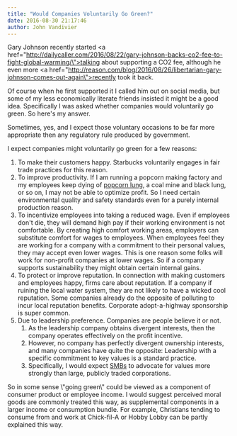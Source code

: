 ```yaml
---
title: "Would Companies Voluntarily Go Green?"
date: 2016-08-30 21:17:46
author: John Vandivier
---
```




Gary Johnson recently started <a href=\"http://dailycaller.com/2016/08/22/gary-johnson-backs-co2-fee-to-fight-global-warming/\">talking about supporting a CO2 fee</a>, although he even more <a href=\"http://reason.com/blog/2016/08/26/libertarian-gary-johnson-comes-out-again\">recently took it back</a>.

Of course when he first supported it I called him out on social media, but some of my less economically literate friends insisted it might be a good idea. Specifically I was asked whether companies would voluntarily go green. So here's my answer.

Sometimes, yes, and I expect those voluntary occasions to be far more appropriate then any regulatory rule produced by government.

I expect companies might voluntarily go green for a few reasons:
<ol>
 	<li>To make their customers happy. Starbucks voluntarily engages in fair trade practices for this reason.</li>
 	<li>To improve productivity. If I am running a popcorn making factory and my employees keep dying of <a href=\"https://en.wikipedia.org/wiki/Bronchiolitis_obliterans\">popcorn lung</a>, a coal mine and black lung, or so on, I may not be able to optimize profit. So I need certain environmental quality and safety standards even for a purely internal production reason.</li>
 	<li>To incentivize employees into taking a reduced wage. Even if employees don't die, they will demand high pay if their working environment is not comfortable. By creating high comfort working areas, employers can substitute comfort for wages to employees. When employees feel they are working for a company with a commitment to their personal values, they may accept even lower wages. This is one reason some folks will work for non-profit companies at lower wages. So if a company supports sustainability they might obtain certain internal gains.</li>
 	<li>To protect or improve reputation. In connection with making customers and employees happy, firms care about reputation. If a company if ruining the local water system, they are not likely to have a wicked cool reputation. Some companies already do the opposite of polluting to incur local reputation benefits. Corporate adopt-a-highway sponsorship is super common.</li>
 	<li>Due to leadership preference. Companies are people believe it or not.
<ol>
 	<li>As the leadership company obtains divergent interests, then the company operates effectively on the profit incentive.</li>
 	<li>However, no company has perfectly divergent ownership interests, and many companies have quite the opposite: Leadership with a specific commitment to key values is a standard practice.</li>
 	<li>Specifically, I would expect <a href=\"https://en.wikipedia.org/wiki/Small_and_medium-sized_enterprises\">SMBs</a> to advocate for values more strongly than large, publicly traded corporations.</li>
</ol>
</li>
</ol>
So in some sense \"going green\" could be viewed as a component of consumer product or employee income. I would suggest perceived moral goods are commonly treated this way, as supplemental components in a larger income or consumption bundle. For example, Christians tending to consume from and work at Chick-fil-A or Hobby Lobby can be partly explained this way.
